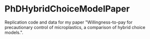 # PhDHybridChoiceModelPaper
Replication code and data for my paper "Willingness-to-pay for precautionary control of microplastics, a comparison of hybrid choice models.". 
